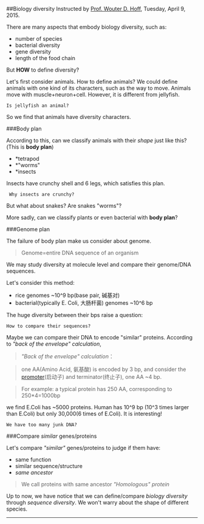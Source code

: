 ##Biology diversity
Instructed by [Prof. Wouter D. Hoff](http://www.researchgate.net/profile/Wouter_Hoff), Tuesday, April 9, 2015.


There are many aspects that embody biology diversity, such as:

- number of species
- bacterial diversity
- gene diversity
- length of the food chain

But **HOW** to define diversity?
  
Let's first consider animals. How to define animals? We could define animals with one kind of its characters, such as the way to move. Animals move with muscle+neuron+cell. However, it is different from jellyfish.

    Is jellyfish an animal? 

So we find that animals have diversity characters.

###Body plan

According to this, can we classify animals with their *shape* just like this?(This is **body plan**) 

- *tetrapod
- *"worms"
- *insects

Insects have crunchy shell and 6 legs, which satisfies this plan.

     Why insects are crunchy?

But what about snakes? Are snakes "worms"? 

More sadly, can we classify plants or even bacterial with **body plan**?

###Genome plan

The failure of body plan make us consider about genome.

> Genome=entire DNA sequence of an organism

We may study diversity at molecule level and compare their genome/DNA sequences. 

Let's consider this method:

- rice genomes   ~10^9 bp(base pair, 碱基对)
- bacterial(typically E. Coli, 大肠杆菌) genomes ~10^6 bp

The huge diversity between their bps raise a question:    

    How to compare their sequences?

Maybe we can compare their DNA to encode "similar" proteins. According to *"back of the envelope" calculation*, 

> *"Back of the envelope" calculation*： 

> one AA(Amino Acid, 氨基酸) is encoded by 3 bp, and consider the [promoter](http://en.wikipedia.org/wiki/Promoter_(genetics))(启动子) and terminator(终止子), one AA ~4 bp.

> For example: a typical protein has 250 AA, corresponding to 250*4=1000bp


we find E.Coli has ~5000 proteins. Human has 10^9 bp (10^3 times larger than E.Coli) but only 30,000(6 times of E.Coli). It is interesting!

    We have too many junk DNA?



###Compare *similar* genes/proteins

Let's compare *"similar"* genes/proteins to judge if them have:

- same function
- similar sequence/structure
- *same ancestor*

> We call proteins with same ancestor *"Homologous" protein*

Up to now, we have notice that we can define/compare *biology diversity* through *sequence diversity*. We won't warry about the shape of different species. 


---